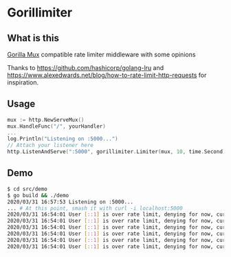 # Gorillimiter

## What is this

[Gorilla Mux](https://www.gorillatoolkit.org/pkg/mux) compatible rate limiter middleware with some opinions

Thanks to https://github.com/hashicorp/golang-lru and
https://www.alexedwards.net/blog/how-to-rate-limit-http-requests for
inspiration.

## Usage

```go
mux := http.NewServeMux()
mux.HandleFunc("/", yourHandler)
...
log.Println("Listening on :5000...")
// Attach your listener here
http.ListenAndServe(":5000", gorillimiter.Limiter(mux, 10, time.Second))
```

## Demo

```bash
$ cd src/demo
$ go build && ./demo 
2020/03/31 16:57:53 Listening on :5000...
... # At this point, smash it with curl -i localhost:5000
2020/03/31 16:54:01 User [::1] is over rate limit, denying for now, current count [13]
2020/03/31 16:54:01 User [::1] is over rate limit, denying for now, current count [14]
2020/03/31 16:54:01 User [::1] is over rate limit, denying for now, current count [15]
2020/03/31 16:54:01 User [::1] is over rate limit, denying for now, current count [16]
2020/03/31 16:54:01 User [::1] is over rate limit, denying for now, current count [17]
2020/03/31 16:54:01 User [::1] is over rate limit, denying for now, current count [18]
```